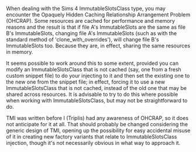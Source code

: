 When dealing with the Sims 4 ImmutableSlotsClass type, you may encounter the Opaquely Hidden Caching Relationship Arrangement Problem (OHCRAP). Some resources are cached for performance and memory reasons and the result is that if file A's ImmutableSlots are the same as file B's ImmutableSlots, changing file A's ImmutableSlots (such as with the standard method of 'clone_with_overrides'), will change file B's ImmutableSlots too. Because they are, in effect, sharing the same resources in memory.

It seems possible to work around this to some extent, provided you can modify an ImmutableSlotsClass that is not cached (say, one from a fresh custom snippet file) to do your injecting to it and then set the existing one to the new one from the snippet file; in effect, forcing it to use a new ImmutableSlotsClass that is not cached, instead of the old one that may be shared across resources. It is advisable to try to do this where possible when working with ImmutableSlotsClass, but may not be straightforward to do. 

TMI was written before I (Triplis) had any awareness of OHCRAP, so it does not anticipate for it at all. That should probably be changed considering the generic design of TMI, opening up the possibility for easy accidental misuse of it in creating new factory variants that relate to ImmutableSlotsClass injection, though it's not necessarily obvious in what way to approach it.
